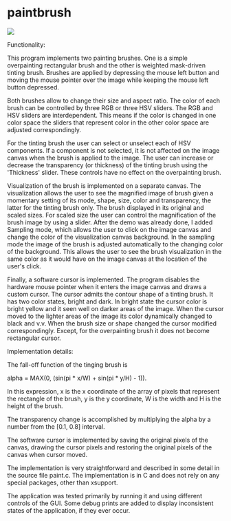 # paintbrush

[<img src="https://travis-ci.org/dmakarov/paintbrush.png?branch=master">](https://travis-ci.org/dmakarov/paintbrush)

Functionality:

This program implements two painting brushes.  One is a simple overpainting
rectangular brush and the other is weighted mask-driven tinting brush.  Brushes
are applied by depressing the mouse left button and moving the mouse pointer
over the image while keeping the mouse left button depressed.

Both brushes allow to change their size and aspect ratio.  The color of each
brush can be controlled by three RGB or three HSV sliders.  The RGB and HSV
sliders are interdependent.  This means if the color is changed in one color
space the sliders that represent color in the other color space are adjusted
correspondingly.

For the tinting brush the user can select or unselect each of HSV components.
If a component is not selected, it is not affected on the image canvas when the
brush is applied to the image.  The user can increase or decrease the
transparency (or thickness) of the tinting brush using the 'Thickness' slider.
These controls have no effect on the overpainting brush.

Visualization of the brush is implemented on a separate canvas.  The
visualization allows the user to see the magnified image of brush given a
momentary setting of its mode, shape, size, color and transparency, the latter
for the tinting brush only.  The brush displayed in its original and scaled
sizes.  For scaled size the user can control the magnification of the brush
image by using a slider.  After the demo was already done, I added Sampling
mode, which allows the user to click on the image canvas and change the color of
the visualization canvas background.  In the sampling mode the image of the
brush is adjusted automatically to the changing color of the background.  This
allows the user to see the brush visualization in the same color as it would
have on the image canvas at the location of the user's click.

Finally, a software cursor is implemented.  The program disables the hardware
mouse pointer when it enters the image canvas and draws a custom cursor.  The
cursor admits the contour shape of a tinting brush.  It has two color states,
bright and dark. In bright state the cursor color is bright yellow and it seen
well on darker areas of the image.  When the cursor moved to the lighter areas
of the image its color dynamically changed to black and v.v.  When the brush
size or shape changed the cursor modified correspondingly.  Except, for the
overpainting brush it does not become rectangular cursor.


Implementation details:

The fall-off function of the tinging brush is

alpha = MAX(0, (sin(pi * x/W) + sin(pi * y/H) - 1)).

In this expression, x is the x coordinate of the array of pixels that represent
the rectangle of the brush, y is the y coordinate, W is the width and H is the
height of the brush.

The transparency change is accomplished by multiplying the alpha by a number
from the [0.1, 0.8] interval.

The software cursor is implemented by saving the original pixels of the canvas,
drawing the cursor pixels and restoring the original pixels of the canvas when
cursor moved.

The implementation is very straightforward and described in some detail in the
source file paint.c.  The implementation is in C and does not rely on any
special packages, other than xsupport.

The application was tested primarily by running it and using different controls
of the GUI.  Some debug prints are added to display inconsistent states of the
application, if they ever occur.
